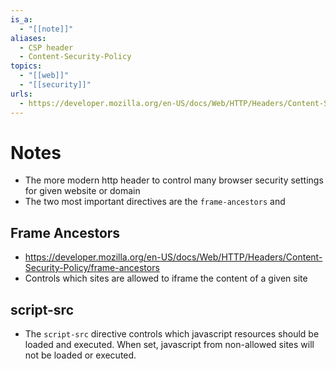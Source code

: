 ```yaml
---
is_a:
  - "[[note]]"
aliases:
  - CSP header
  - Content-Security-Policy
topics:
  - "[[web]]"
  - "[[security]]"
urls:
  - https://developer.mozilla.org/en-US/docs/Web/HTTP/Headers/Content-Security-Policy
---
```

# Notes
- The more modern http header to control many browser security settings for given website or domain
- The two most important directives are the `frame-ancestors` and 

## Frame Ancestors
- https://developer.mozilla.org/en-US/docs/Web/HTTP/Headers/Content-Security-Policy/frame-ancestors
- Controls which sites are allowed to iframe the content of a given site

## script-src
- The `script-src` directive controls which javascript resources should be loaded and executed. When set, javascript from non-allowed sites will not be loaded or executed.